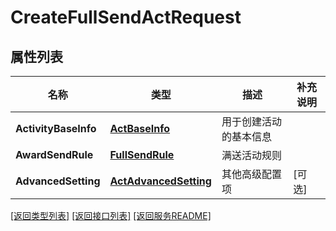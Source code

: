 # CreateFullSendActRequest

## 属性列表

名称 | 类型 | 描述 | 补充说明
------------ | ------------- | ------------- | -------------
**ActivityBaseInfo** | [**ActBaseInfo**](ActBaseInfo.md) | 用于创建活动的基本信息 | 
**AwardSendRule** | [**FullSendRule**](FullSendRule.md) | 满送活动规则 | 
**AdvancedSetting** | [**ActAdvancedSetting**](ActAdvancedSetting.md) | 其他高级配置项 | [可选] 

[\[返回类型列表\]](README.md#类型列表)
[\[返回接口列表\]](README.md#接口列表)
[\[返回服务README\]](README.md)


